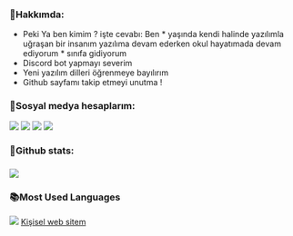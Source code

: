 
<h3>🍕Hakkımda:</h3>
<ul>
  <li>Peki Ya ben kimim ? işte cevabı: Ben * yaşında kendi halinde yazılımla uğraşan bir insanım yazılıma devam ederken okul hayatımada devam ediyorum * sınıfa gidiyorum</li>
  <li>Discord bot yapmayı severim</li>
  <li>Yeni yazılım dilleri öğrenmeye bayılırım</li>
  <li>Github sayfamı takip etmeyi unutma !</li>
 </ul>
 <h3>💨Sosyal medya hesaplarım:</h3>
  <a href="https://www.instagram.com/tuncvrdev/" target"blank_"><img src="https://img.shields.io/badge/INSTAGRAM%20-DC3175.svg?&style=for-the-badge&logo=instagram&logoColor=white"></a>
  <a href="https://github.com/Tuncvrjs"><img src="https://img.shields.io/badge/GitHub%20-191717.svg?&style=for-the-badge&logo=github&logoColor=white"></a>
  <a href="https://www.youtube.com/channel/UC-3BR8drBsf0RYrjl2egCAw"><img src="https://img.shields.io/badge/youtube%20-ff0000.svg?&style=for-the-badge&logo=youtube&logoColor=white"></a>
  <img src="https://komarev.com/ghpvc/?username=Tuncvrjs&style=for-the-badge&color=red" target"_blank">
  <h3>🍠Github stats:<h3>
 <p align="left">
   <a href="https://github.com/tuncvrjs/">
   <img src="https://github-readme-stats.vercel.app/api?username=tuncvrjs&show_icons=true&theme=tokyonight&locale=en&cache_seconds=86400">
  </p>
  </a>
  <h3>📚Most Used Languages</h3>
  <img src="https://github-readme-stats.vercel.app/api/top-langs/?username=tuncvrjs&langs_count=8&cache_seconds=1800">
  <a href="https://tuncvr.glitch.me/">Kişisel web sitem</a>
<h1 align="center" style="color:#fff">
</h1>
